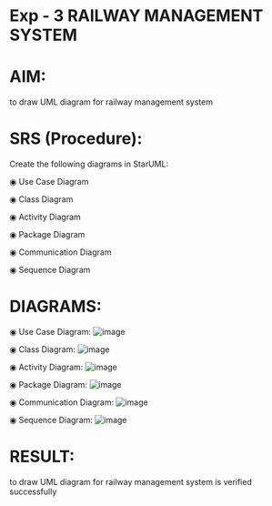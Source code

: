 # Exp - 3 RAILWAY MANAGEMENT SYSTEM

# AIM:
to draw UML diagram for railway management system

# SRS (Procedure):
Create the following diagrams in StarUML:

◉ Use Case Diagram

◉ Class Diagram

◉ Activity Diagram

◉ Package Diagram

◉ Communication Diagram

◉ Sequence Diagram

# DIAGRAMS:


◉ Use Case Diagram:
![image](https://github.com/user-attachments/assets/8a8f7437-b5a0-4745-8a4c-db252c023639)

◉ Class Diagram:
![image](https://github.com/user-attachments/assets/64d22fcb-60fc-4d7d-abcc-500113308cd9)

◉ Activity Diagram:
![image](https://github.com/user-attachments/assets/9c3c5d64-d4a2-4039-a0ca-34271e441097)

◉ Package Diagram:
![image](https://github.com/user-attachments/assets/669b5be3-e768-478a-bade-17cdbc6c756e)

◉ Communication Diagram:
![image](https://github.com/user-attachments/assets/5d3b0e00-b734-4610-9067-9dd136a6bf30)

◉ Sequence Diagram:
![image](https://github.com/user-attachments/assets/3c3fd30d-470a-4aa8-a053-facc876d6fd3)

# RESULT:
to draw UML diagram for railway management system is verified successfully
